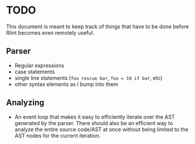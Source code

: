 # TODO

This document is meant to keep track of things that have to be done before
Rlint becomes even remotely useful.

## Parser

* Regular expressions
* case statements
* single line statements (`foo rescue bar`, `foo = 10 if bar`, etc)
* other syntax elements as I bump into them

## Analyzing

* An event loop that makes it easy to efficiently iterate over the AST
  generated by the parser. There should also be an efficient way to analyze the
  entire source code/AST at once without being limited to the AST nodes for the
  current iteration.

